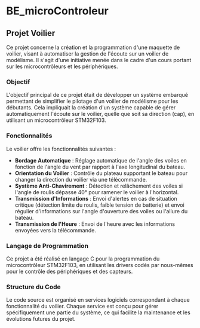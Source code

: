 # BE_microControleur

## Projet Voilier

Ce projet concerne la création et la programmation d'une maquette de voilier, visant à automatiser la gestion de l'écoute sur un voilier de modélisme. Il s'agit d'une initiative menée dans le cadre d'un cours portant sur les microcontrôleurs et les périphériques.

### Objectif
L'objectif principal de ce projet était de développer un système embarqué permettant de simplifier le pilotage d'un voilier de modélisme pour les débutants. Cela impliquait la création d'un système capable de gérer automatiquement l'écoute sur le voilier, quelle que soit sa direction (cap), en utilisant un microcontrôleur STM32F103.

### Fonctionnalités
Le voilier offre les fonctionnalités suivantes :
- **Bordage Automatique** : Réglage automatique de l'angle des voiles en fonction de l'angle du vent par rapport à l'axe longitudinal du bateau.
- **Orientation du Voilier** : Contrôle du plateau supportant le bateau pour changer la direction du voilier via une télécommande.
- **Système Anti-Chavirement** : Détection et relâchement des voiles si l'angle de roulis dépasse 40° pour ramener le voilier à l'horizontal.
- **Transmission d'Informations** : Envoi d'alertes en cas de situation critique (détection limite du roulis, faible tension de batterie) et envoi régulier d'informations sur l'angle d'ouverture des voiles ou l'allure du bateau.
- **Transmission de l'Heure** : Envoi de l'heure avec les informations envoyées vers la télécommande.

### Langage de Programmation
Ce projet a été réalisé en langage C pour la programmation du microcontrôleur STM32F103, en utilisant les drivers codés par nous-mêmes pour le contrôle des périphériques et des capteurs.

### Structure du Code
Le code source est organisé en services logiciels correspondant à chaque fonctionnalité du voilier. Chaque service est conçu pour gérer spécifiquement une partie du système, ce qui facilite la maintenance et les évolutions futures du projet.




